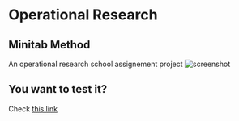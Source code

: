 # Operational Research 
## Minitab Method
An operational research school assignement project
![screenshot](./public/ro.capture.jpg)
## You want to test it?
Check [this link](https://hajarakotozafy.github.io/RO-TRANSP-MINITAB/)